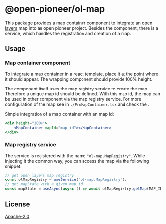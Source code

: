 # @open-pioneer/ol-map

This package provides a map container component to integrate an [open layers](https://openlayers.org/) map into an open pioneer project.
Besides the component, there is a service, which handles the registration and creation of a map.

## Usage

### Map container component

To integrate a map container in a react template, place it at the point where it should appear.
The wrapping component should provide 100% height.

The component itself uses the map registry service to create the map.
Therefore a unique map id should be defined.
With this map id, the map can be used in other component via the map registry service.
For more configuration of the map see in `./ProMapContainer.tsx` and check the .

Simple integration of a map container with an map id:

```jsx
<div height="100%">
    <MapContainer mapId="map_id"></MapContainer>
</div>
```

### Map registry service

The service is registered with the name `"ol-map.MapRegistry"`.
While injecting it the common way, you can access the map via the following snippet:

```ts
// get open layers map registry
const olMapRegistry = useService("ol-map.MapRegistry");
// get mapState with a given map id
const mapState = useAsync(async () => await olMapRegistry.getMap(MAP_ID));
```

## License

[Apache-2.0](https://www.apache.org/licenses/LICENSE-2.0)
